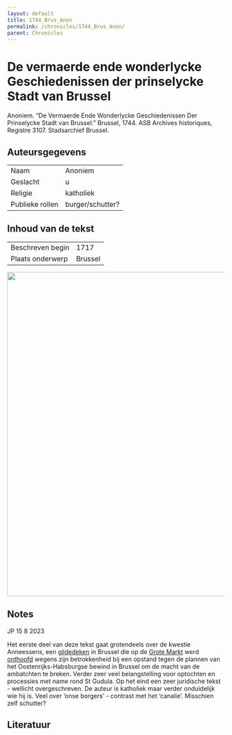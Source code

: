 ```yaml
---
layout: default
title: 1744_Brus_Anon
permalink: /chronicles/1744_Brus_Anon/
parent: Chronicles
--- 
```



# De vermaerde ende wonderlycke Geschiedenissen der prinselycke Stadt van Brussel 

Anoniem. “De Vermaerde Ende Wonderlycke Geschiedenissen Der Prinselycke Stadt van Brussel.” Brussel, 1744. ASB Archives historiques, Registre 3107. Stadsarchief Brussel. 

## Auteursgegevens 

| | | 
| --------------- | --------------- | 
| Naam |  Anoniem | 
| Geslacht | u | 
| Religie | katholiek | 
| Publieke rollen | burger/schutter? | 

## Inhoud van de tekst 

| | | 
| --------------- | --------------- | 
| Beschreven begin | 1717 | 
| Plaats onderwerp | Brussel | 

[<img src="..\..\barplots_chronicles\1744_Brus_Anon.jpg" width="750"/>](..\..\barplots_chronicles\1744_Brus_Anon.jpg) 

## Notes 

JP 15 8 2023

Het eerste deel van deze tekst gaat grotendeels over de kwestie Anneessens,
een [gildedeken](https://nl.wikipedia.org/wiki/Deken_\(gilde\) "Deken
\(gilde\)") in Brussel die op de [Grote
Markt](https://nl.wikipedia.org/wiki/Grote_Markt_\(Brussel\) "Grote Markt
\(Brussel\)") werd [onthoofd](https://nl.wikipedia.org/wiki/Onthoofding
"Onthoofding") wegens zijn betrokkenheid bij een opstand tegen de plannen van
het Oostenrijks-Habsburgse bewind in Brussel om de macht van de ambatchten te
breken. Verder zeer veel belangstelling voor optochten en processies met name
rond St Gudula. Op het eind een zeer juridische tekst - wellicht
overgeschreven. De auteur is katholiek maar verder onduidelijk wie hij is.
Veel over ‘onse borgers’  \- contrast met het ‘canalie’. Misschien zelf
schutter?



## Literatuur 

